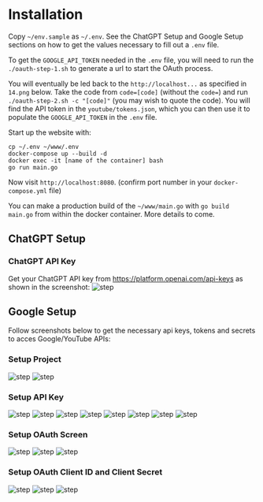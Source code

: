 
# Installation

Copy `~/env.sample` as `~/.env`.  See the ChatGPT Setup and Google Setup sections on how to get the values necessary to fill out a `.env` file.

To get the `GOOGLE_API_TOKEN` needed in the `.env` file, you will need to run the `./oauth-step-1.sh` to generate a url to start the OAuth process.

You will eventually be led back to the `http://localhost...` as specified in `14.png` below.  Take the code from `code=[code]` (without the `code=`) and run `./oauth-step-2.sh -c "[code]"` (you may wish to quote the code).  You will find the API token in the `youtube/tokens.json`, which you can then use it to populate the `GOOGLE_API_TOKEN` in the `.env` file.

Start up the website with:

```
cp ~/.env ~/www/.env
docker-compose up --build -d
docker exec -it [name of the container] bash
go run main.go

```

Now visit `http://localhost:8080`. (confirm port number in your `docker-compose.yml` file)

You can make a production build of the `~/www/main.go` with `go build main.go` from within the docker container. More details to come.

## ChatGPT Setup

### ChatGPT API Key

Get your ChatGPT API key from https://platform.openai.com/api-keys as shown in the screenshot:
![step](/documentation/chatgpt.png)

## Google Setup

Follow screenshots below to get the necessary api keys, tokens and secrets to acces Google/YouTube APIs:

### Setup Project

![step](/documentation/00.png)
![step](/documentation/01.png)

### Setup API Key

![step](/documentation/02.png)
![step](/documentation/03.png)
![step](/documentation/04.png)
![step](/documentation/05.png)
![step](/documentation/06.png)
![step](/documentation/07.png)
![step](/documentation/08.png)
![step](/documentation/09.png)

### Setup OAuth Screen

![step](/documentation/10.png)
![step](/documentation/11.png)
![step](/documentation/12.png)

### Setup OAuth Client ID and Client Secret

![step](/documentation/13.png)
![step](/documentation/14.png)
![step](/documentation/15.png)
